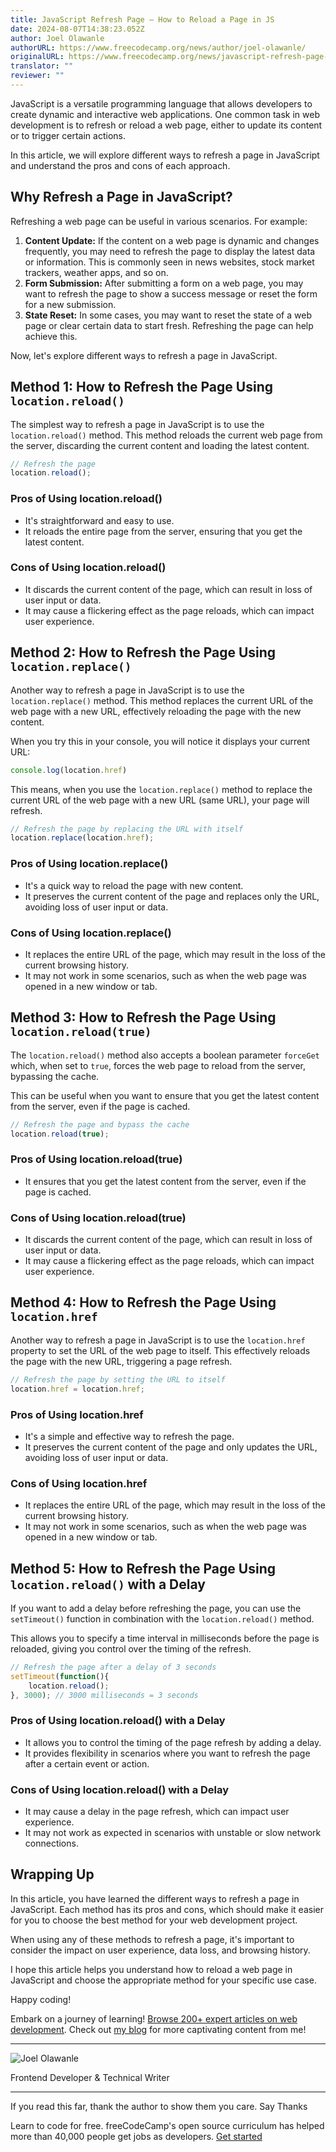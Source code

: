 ```yaml
---
title: JavaScript Refresh Page – How to Reload a Page in JS
date: 2024-08-07T14:38:23.052Z
author: Joel Olawanle
authorURL: https://www.freecodecamp.org/news/author/joel-olawanle/
originalURL: https://www.freecodecamp.org/news/javascript-refresh-page-how-to-reload-a-page-in-js/
translator: ""
reviewer: ""
---
```


JavaScript is a versatile programming language that allows developers to create dynamic and interactive web applications. One common task in web development is to refresh or reload a web page, either to update its content or to trigger certain actions.

<!-- more -->

In this article, we will explore different ways to refresh a page in JavaScript and understand the pros and cons of each approach.

## Why Refresh a Page in JavaScript?

Refreshing a web page can be useful in various scenarios. For example:

1.  **Content Update:** If the content on a web page is dynamic and changes frequently, you may need to refresh the page to display the latest data or information. This is commonly seen in news websites, stock market trackers, weather apps, and so on.
2.  **Form Submission:** After submitting a form on a web page, you may want to refresh the page to show a success message or reset the form for a new submission.
3.  **State Reset:** In some cases, you may want to reset the state of a web page or clear certain data to start fresh. Refreshing the page can help achieve this.

Now, let's explore different ways to refresh a page in JavaScript.

## Method 1: How to Refresh the Page Using `location.reload()`

The simplest way to refresh a page in JavaScript is to use the `location.reload()` method. This method reloads the current web page from the server, discarding the current content and loading the latest content.

```js
// Refresh the page
location.reload();
```

### Pros of Using location.reload()

-   It's straightforward and easy to use.
-   It reloads the entire page from the server, ensuring that you get the latest content.

### Cons of Using location.reload()

-   It discards the current content of the page, which can result in loss of user input or data.
-   It may cause a flickering effect as the page reloads, which can impact user experience.

## Method 2: How to Refresh the Page Using `location.replace()`

Another way to refresh a page in JavaScript is to use the `location.replace()` method. This method replaces the current URL of the web page with a new URL, effectively reloading the page with the new content.

When you try this in your console, you will notice it displays your current URL:

```js
console.log(location.href)
```

This means, when you use the `location.replace()` method to replace the current URL of the web page with a new URL (same URL), your page will refresh.

```js
// Refresh the page by replacing the URL with itself
location.replace(location.href);
```

### Pros of Using location.replace()

-   It's a quick way to reload the page with new content.
-   It preserves the current content of the page and replaces only the URL, avoiding loss of user input or data.

### Cons of Using location.replace()

-   It replaces the entire URL of the page, which may result in the loss of the current browsing history.
-   It may not work in some scenarios, such as when the web page was opened in a new window or tab.

## Method 3: How to Refresh the Page Using `location.reload(true)`

The `location.reload()` method also accepts a boolean parameter `forceGet` which, when set to `true`, forces the web page to reload from the server, bypassing the cache.

This can be useful when you want to ensure that you get the latest content from the server, even if the page is cached.

```js
// Refresh the page and bypass the cache
location.reload(true);
```

### Pros of Using location.reload(true)

-   It ensures that you get the latest content from the server, even if the page is cached.

### Cons of Using location.reload(true)

-   It discards the current content of the page, which can result in loss of user input or data.
-   It may cause a flickering effect as the page reloads, which can impact user experience.

## Method 4: How to Refresh the Page Using `location.href`

Another way to refresh a page in JavaScript is to use the `location.href` property to set the URL of the web page to itself. This effectively reloads the page with the new URL, triggering a page refresh.

```js
// Refresh the page by setting the URL to itself
location.href = location.href;
```

### Pros of Using location.href

-   It's a simple and effective way to refresh the page.
-   It preserves the current content of the page and only updates the URL, avoiding loss of user input or data.

### Cons of Using location.href

-   It replaces the entire URL of the page, which may result in the loss of the current browsing history.
-   It may not work in some scenarios, such as when the web page was opened in a new window or tab.

## Method 5: How to Refresh the Page Using `location.reload()` with a Delay

If you want to add a delay before refreshing the page, you can use the `setTimeout()` function in combination with the `location.reload()` method.

This allows you to specify a time interval in milliseconds before the page is reloaded, giving you control over the timing of the refresh.

```js
// Refresh the page after a delay of 3 seconds
setTimeout(function(){
    location.reload();
}, 3000); // 3000 milliseconds = 3 seconds
```

### Pros of Using location.reload() with a Delay

-   It allows you to control the timing of the page refresh by adding a delay.
-   It provides flexibility in scenarios where you want to refresh the page after a certain event or action.

### Cons of Using location.reload() with a Delay

-   It may cause a delay in the page refresh, which can impact user experience.
-   It may not work as expected in scenarios with unstable or slow network connections.

## Wrapping Up

In this article, you have learned the different ways to refresh a page in JavaScript. Each method has its pros and cons, which should make it easier for you to choose the best method for your web development project.

When using any of these methods to refresh a page, it's important to consider the impact on user experience, data loss, and browsing history.

I hope this article helps you understand how to reload a web page in JavaScript and choose the appropriate method for your specific use case.

Happy coding!

Embark on a journey of learning! [Browse 200+ expert articles on web development][1]. Check out [my blog][2] for more captivating content from me!

---

![Joel Olawanle](https://www.freecodecamp.org/news/content/images/size/w60/2022/06/1654890413623.jpg)

Frontend Developer & Technical Writer

---

If you read this far, thank the author to show them you care. Say Thanks

Learn to code for free. freeCodeCamp's open source curriculum has helped more than 40,000 people get jobs as developers. [Get started][3]

[1]: https://joelolawanle.com/contents
[2]: https://joelolawanle.com/posts
[3]: https://www.freecodecamp.org/learn/